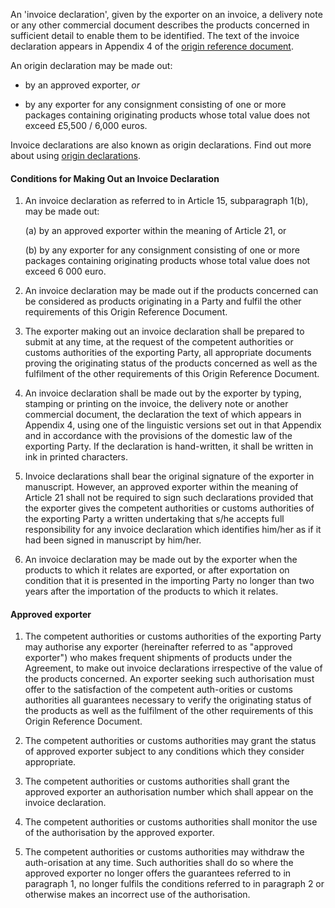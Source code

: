 An 'invoice declaration', given by the exporter on an invoice, a delivery note or any other commercial document describes the products concerned in sufficient detail to enable them to be identified. The text of the invoice declaration appears in Appendix 4 of the [origin reference document](ord).

An origin declaration may be made out:

- by an approved exporter, _or_

- by any exporter for any consignment consisting of one or more packages containing originating products whose total value does not exceed £5,500 / 6,000 euros.

Invoice declarations are also known as origin declarations. Find out more about using [origin declarations](https://www.gov.uk/guidance/get-proof-of-origin-for-your-goods#origin-declaration).

#### Conditions for Making Out an Invoice Declaration

1. An invoice declaration as referred to in Article 15, subparagraph 1(b), may be made out: 

    (a) by an approved exporter within the meaning of Article 21, or 

    (b) by any exporter for any consignment consisting of one or more packages containing originating products whose total value does not exceed 6 000 euro. 

2. An invoice declaration may be made out if the products concerned can be considered as products originating in a Party and fulfil the other requirements of this Origin Reference Document. 

3. The exporter making out an invoice declaration shall be prepared to submit at any time, at the request of the competent authorities or customs authorities of the exporting Party, all appropriate documents proving the originating status of the products concerned as well as the fulfilment of the other requirements of this Origin Reference Document. 

4. An invoice declaration shall be made out by the exporter by typing, stamping or printing on the invoice, the delivery note or another commercial document, the declaration the text of which appears in Appendix 4, using one of the linguistic versions set out in that Appendix and in accordance with the provisions of the domestic law of the exporting Party. If the declaration is hand-written, it shall be written in ink in printed characters. 

5. Invoice declarations shall bear the original signature of the exporter in manuscript. However, an approved exporter within the meaning of Article 21 shall not be required to sign such declarations provided that the exporter gives the competent authorities or customs authorities of the exporting Party a written undertaking that s/he accepts full responsibility for any invoice declaration which identifies him/her as if it had been signed in manuscript by him/her. 

6. An invoice declaration may be made out by the exporter when the products to which it relates are exported, or after exportation on condition that it is presented in the importing Party no longer than two years after the importation of the products to which it relates.

#### Approved exporter

1. The competent authorities or customs authorities of the exporting Party may authorise any exporter (hereinafter referred to as "approved exporter") who makes frequent shipments of products under the Agreement, to make out invoice declarations irrespective of the value of the products concerned. An exporter seeking such authorisation must offer to the satisfaction of the competent auth-orities or customs authorities all guarantees necessary to verify the originating status of the products as well as the fulfilment of the other requirements of this Origin Reference Document.

2. The competent authorities or customs authorities may grant the status of approved exporter subject to any conditions which they consider appropriate. 

3. The competent authorities or customs authorities shall grant the approved exporter an authorisation number which shall appear on the invoice declaration. 

4. The competent authorities or customs authorities shall monitor the use of the authorisation by the approved exporter. 

5. The competent authorities or customs authorities may withdraw the auth-orisation at any time. Such authorities shall do so where the approved exporter no longer offers the guarantees referred to in paragraph 1, no longer fulfils the conditions referred to in paragraph 2 or otherwise makes an incorrect use of the authorisation.

